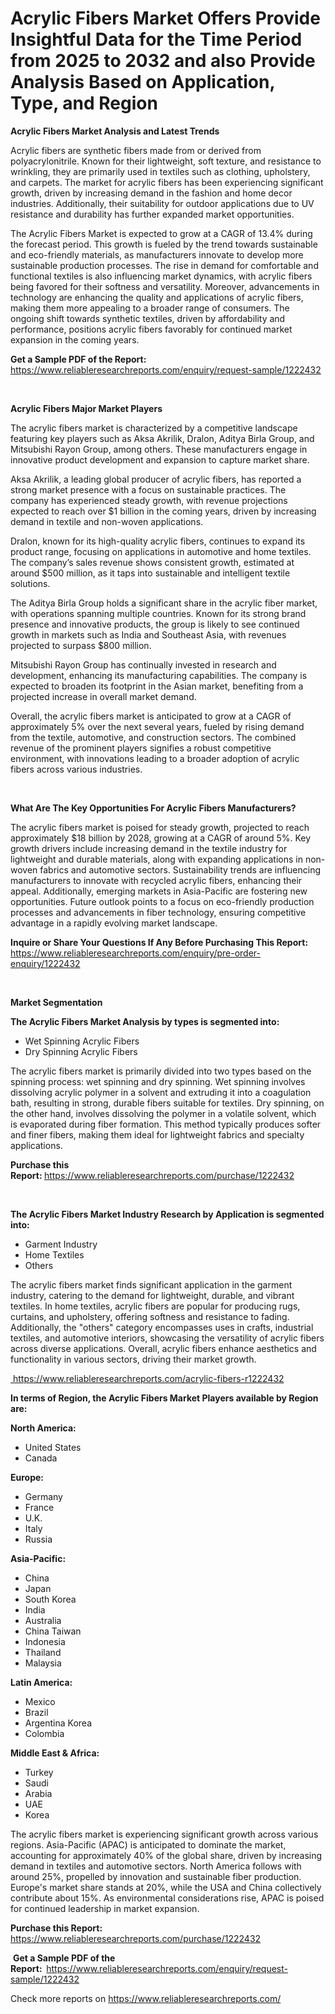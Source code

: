 <p><h1>Acrylic Fibers Market Offers Provide Insightful Data for the Time Period from 2025 to 2032 and also Provide Analysis Based on Application, Type, and Region</h1></p><p><strong>Acrylic Fibers Market Analysis and Latest Trends</strong></p>
<p><p>Acrylic fibers are synthetic fibers made from or derived from polyacrylonitrile. Known for their lightweight, soft texture, and resistance to wrinkling, they are primarily used in textiles such as clothing, upholstery, and carpets. The market for acrylic fibers has been experiencing significant growth, driven by increasing demand in the fashion and home decor industries. Additionally, their suitability for outdoor applications due to UV resistance and durability has further expanded market opportunities.</p><p>The Acrylic Fibers Market is expected to grow at a CAGR of 13.4% during the forecast period. This growth is fueled by the trend towards sustainable and eco-friendly materials, as manufacturers innovate to develop more sustainable production processes. The rise in demand for comfortable and functional textiles is also influencing market dynamics, with acrylic fibers being favored for their softness and versatility. Moreover, advancements in technology are enhancing the quality and applications of acrylic fibers, making them more appealing to a broader range of consumers. The ongoing shift towards synthetic textiles, driven by affordability and performance, positions acrylic fibers favorably for continued market expansion in the coming years.</p></p>
<p><strong>Get a Sample PDF of the Report:&nbsp;</strong> <a href="https://www.reliableresearchreports.com/enquiry/request-sample/1222432?utm_campaign=2219&utm_medium=2&utm_source=Github&utm_content=ia&utm_term=02042025&utm_id=acrylic-fibers">https://www.reliableresearchreports.com/enquiry/request-sample/1222432</a></p>
<p>&nbsp;</p>
<p><strong>Acrylic Fibers Major Market Players</strong></p>
<p><p>The acrylic fibers market is characterized by a competitive landscape featuring key players such as Aksa Akrilik, Dralon, Aditya Birla Group, and Mitsubishi Rayon Group, among others. These manufacturers engage in innovative product development and expansion to capture market share.</p><p>Aksa Akrilik, a leading global producer of acrylic fibers, has reported a strong market presence with a focus on sustainable practices. The company has experienced steady growth, with revenue projections expected to reach over $1 billion in the coming years, driven by increasing demand in textile and non-woven applications.</p><p>Dralon, known for its high-quality acrylic fibers, continues to expand its product range, focusing on applications in automotive and home textiles. The company’s sales revenue shows consistent growth, estimated at around $500 million, as it taps into sustainable and intelligent textile solutions.</p><p>The Aditya Birla Group holds a significant share in the acrylic fiber market, with operations spanning multiple countries. Known for its strong brand presence and innovative products, the group is likely to see continued growth in markets such as India and Southeast Asia, with revenues projected to surpass $800 million.</p><p>Mitsubishi Rayon Group has continually invested in research and development, enhancing its manufacturing capabilities. The company is expected to broaden its footprint in the Asian market, benefiting from a projected increase in overall market demand.</p><p>Overall, the acrylic fibers market is anticipated to grow at a CAGR of approximately 5% over the next several years, fueled by rising demand from the textile, automotive, and construction sectors. The combined revenue of the prominent players signifies a robust competitive environment, with innovations leading to a broader adoption of acrylic fibers across various industries.</p></p>
<p>&nbsp;</p>
<p><strong>What Are The Key Opportunities For Acrylic Fibers Manufacturers?</strong></p>
<p><p>The acrylic fibers market is poised for steady growth, projected to reach approximately $18 billion by 2028, growing at a CAGR of around 5%. Key growth drivers include increasing demand in the textile industry for lightweight and durable materials, along with expanding applications in non-woven fabrics and automotive sectors. Sustainability trends are influencing manufacturers to innovate with recycled acrylic fibers, enhancing their appeal. Additionally, emerging markets in Asia-Pacific are fostering new opportunities. Future outlook points to a focus on eco-friendly production processes and advancements in fiber technology, ensuring competitive advantage in a rapidly evolving market landscape.</p></p>
<p><strong>Inquire or Share Your Questions If Any Before Purchasing This Report:</strong> <a href="https://www.reliableresearchreports.com/enquiry/pre-order-enquiry/1222432?utm_campaign=2219&utm_medium=2&utm_source=Github&utm_content=ia&utm_term=02042025&utm_id=acrylic-fibers">https://www.reliableresearchreports.com/enquiry/pre-order-enquiry/1222432</a></p>
<p>&nbsp;</p>
<p><strong>Market Segmentation</strong></p>
<p><strong>The Acrylic Fibers Market Analysis by types is segmented into:</strong></p>
<p><ul><li>Wet Spinning Acrylic Fibers</li><li>Dry Spinning Acrylic Fibers</li></ul></p>
<p><p>The acrylic fibers market is primarily divided into two types based on the spinning process: wet spinning and dry spinning. Wet spinning involves dissolving acrylic polymer in a solvent and extruding it into a coagulation bath, resulting in strong, durable fibers suitable for textiles. Dry spinning, on the other hand, involves dissolving the polymer in a volatile solvent, which is evaporated during fiber formation. This method typically produces softer and finer fibers, making them ideal for lightweight fabrics and specialty applications.</p></p>
<p><strong>Purchase this Report:&nbsp;</strong><a href="https://www.reliableresearchreports.com/purchase/1222432?utm_campaign=2219&utm_medium=2&utm_source=Github&utm_content=ia&utm_term=02042025&utm_id=acrylic-fibers">https://www.reliableresearchreports.com/purchase/1222432</a></p>
<p>&nbsp;</p>
<p><strong>The Acrylic Fibers Market Industry Research by Application is segmented into:</strong></p>
<p><ul><li>Garment Industry</li><li>Home Textiles</li><li>Others</li></ul></p>
<p><p>The acrylic fibers market finds significant application in the garment industry, catering to the demand for lightweight, durable, and vibrant textiles. In home textiles, acrylic fibers are popular for producing rugs, curtains, and upholstery, offering softness and resistance to fading. Additionally, the "others" category encompasses uses in crafts, industrial textiles, and automotive interiors, showcasing the versatility of acrylic fibers across diverse applications. Overall, acrylic fibers enhance aesthetics and functionality in various sectors, driving their market growth.</p></p>
<p><a href="https://www.reliableresearchreports.com/acrylic-fibers-r1222432?utm_campaign=2219&utm_medium=2&utm_source=Github&utm_content=ia&utm_term=02042025&utm_id=acrylic-fibers">&nbsp;https://www.reliableresearchreports.com/acrylic-fibers-r1222432</a></p>
<p><strong>In terms of Region, the Acrylic Fibers Market Players available by Region are:</strong></p>
<p>
    <p> <strong> North America: </strong>
        <ul>
            <li>United States</li>
            <li>Canada</li>
        </ul>
        </p> 
    <p> <strong> Europe: </strong>
        <ul>
            <li>Germany</li>
            <li>France</li>
            <li>U.K.</li>
            <li>Italy</li>
            <li>Russia</li>
        </ul>
        </p> 
    <p> <strong> Asia-Pacific: </strong>
        <ul>
            <li>China</li>
            <li>Japan</li>
            <li>South Korea</li>
            <li>India</li>
            <li>Australia</li>
            <li>China Taiwan</li>
            <li>Indonesia</li>
            <li>Thailand</li>
            <li>Malaysia</li>
        </ul>
        </p> 
    <p> <strong> Latin America: </strong>
        <ul>
            <li>Mexico</li>
            <li>Brazil</li>
            <li>Argentina Korea</li>
            <li>Colombia</li>
        </ul>
        </p> 
    <p> <strong> Middle East & Africa: </strong>
        <ul>
            <li>Turkey</li>
            <li>Saudi</li>
            <li>Arabia</li>
            <li>UAE</li>
            <li>Korea</li>
        </ul>
    </p>
    </p>
<p><p>The acrylic fibers market is experiencing significant growth across various regions. Asia-Pacific (APAC) is anticipated to dominate the market, accounting for approximately 40% of the global share, driven by increasing demand in textiles and automotive sectors. North America follows with around 25%, propelled by innovation and sustainable fiber production. Europe's market share stands at 20%, while the USA and China collectively contribute about 15%. As environmental considerations rise, APAC is poised for continued leadership in market expansion.</p></p>
<p><strong>Purchase this Report: </strong><a href="https://www.reliableresearchreports.com/purchase/1222432?utm_campaign=2219&utm_medium=2&utm_source=Github&utm_content=ia&utm_term=02042025&utm_id=acrylic-fibers">https://www.reliableresearchreports.com/purchase/1222432</a></p>
<p>&nbsp;<strong>Get a Sample PDF of the Report:&nbsp;&nbsp;</strong><a href="https://www.reliableresearchreports.com/enquiry/request-sample/1222432?utm_campaign=2219&utm_medium=2&utm_source=Github&utm_content=ia&utm_term=02042025&utm_id=acrylic-fibers">https://www.reliableresearchreports.com/enquiry/request-sample/1222432</a></p>
<p><strong></strong></p>
<p>Check more reports on <a href="https://www.reliableresearchreports.com/?utm_campaign=2219&utm_medium=2&utm_source=Github&utm_content=ia&utm_term=02042025&utm_id=acrylic-fibers">https://www.reliableresearchreports.com/</a></p>